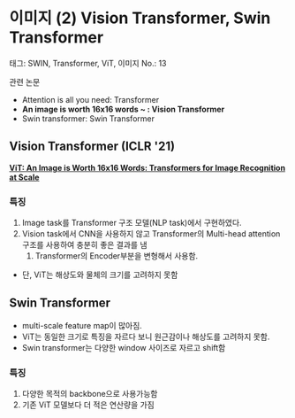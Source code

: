 # 이미지 (2) Vision Transformer, Swin Transformer

태그: SWIN, Transformer, ViT, 이미지
No.: 13

관련 논문

- Attention is all you need: Transformer
- **An image is worth 16x16 words ~ : Vision Transformer**
- Swin transformer: Swin Transformer

## Vision Transformer (ICLR '21)

[**ViT: An Image is Worth 16x16 Words: Transformers for Image Recognition at Scale**](https://www.notion.so/ViT-An-Image-is-Worth-16x16-Words-Transformers-for-Image-Recognition-at-Scale-3490a2d0b0194eaea126d09ab509f80c?pvs=21) 

### 특징

1. Image task를 Transformer 구조 모델(NLP task)에서 구현하였다.
2. Vision task에서 CNN을 사용하지 않고 Transformer의 Multi-head attention 구조를 사용하여 충분히 좋은 결과를 냄
    1. Transformer의 Encoder부분을 변형해서 사용함.
- 단, ViT는 해상도와 물체의 크기를 고려하지 못함

## Swin Transformer

- multi-scale feature map이 많아짐.
- ViT는 동일한 크기로 특징을 자르다 보니 원근감이나 해상도를 고려하지 못함.
- Swin transformer는 다양한 window 사이즈로 자르고 shift함

### 특징

1. 다양한 목적의 backbone으로 사용가능함
2. 기존 ViT 모델보다 더 적은 연산량을 가짐